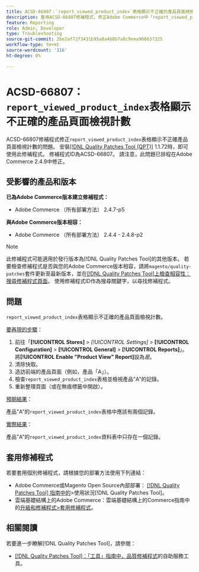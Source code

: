 ```yaml
---
title: ACSD-66807：`report_viewed_product_index`表格顯示不正確的產品頁面檢視計數
description: 套用ACSD-66807修補程式，修正Adobe Commerce中「report_viewed_product_index」表格顯示錯誤產品頁面檢視計數的問題。
feature: Reporting
role: Admin, Developer
type: Troubleshooting
source-git-commit: 2be2af72f3431b95a8a4b0b7a8c9eea906637325
workflow-type: tm+mt
source-wordcount: '316'
ht-degree: 0%

---
```



# ACSD-66807： `report_viewed_product_index`表格顯示不正確的產品頁面檢視計數

ACSD-66807修補程式修正`report_viewed_product_index`表格顯示不正確產品頁面檢視計數的問題。 安裝[[!DNL Quality Patches Tool (QPT)]](/help/tools/quality-patches-tool/quality-patches-tool-to-self-serve-quality-patches.md) 1.1.72時，即可使用此修補程式。 修補程式ID為ACSD-66807。 請注意，此問題已排程在Adobe Commerce 2.4.9中修正。

## 受影響的產品和版本

**已為Adobe Commerce版本建立修補程式：**

* Adobe Commerce （所有部署方法） 2.4.7-p5

**與Adobe Commerce版本相容：**

* Adobe Commerce （所有部署方法） 2.4.4 - 2.4.8-p2

>[!NOTE]
>
>此修補程式可能適用於發行版本為[!DNL Quality Patches Tool]的其他版本。 若要檢查修補程式是否與您的Adobe Commerce版本相容，請將`magento/quality-patches`套件更新至最新版本，並在[[!DNL Quality Patches Tool]上檢查相容性：搜尋修補程式頁面](https://experienceleague.adobe.com/tools/commerce-quality-patches/index.html)。 使用修補程式ID作為搜尋關鍵字，以尋找修補程式。

## 問題

`report_viewed_product_index`表格顯示不正確的產品頁面檢視計數。

<u>要再現的步驟</u>：

1. 前往「**[!UICONTROL Stores]** > *[!UICONTROL Settings]* > **[!UICONTROL Configuration]** > **[!UICONTROL General]** > **[!UICONTROL Reports]**」。 將&#x200B;**[!UICONTROL Enable "Product View" Report]**&#x200B;設為&#x200B;*是*。
1. 清除快取。
1. 造訪前端的產品頁面（例如，產品「A」）。
1. 檢查`report_viewed_product_index`表格並檢視產品&quot;A&quot;的記錄。
1. 重新整理頁面（或在無痕標籤中開啟）。

<u>預期結果</u>：

產品&quot;A&quot;的`report_viewed_product_index`表格中應該有兩個記錄。

<u>實際結果</u>：

產品&quot;A&quot;的`report_viewed_product_index`資料表中只存在一個記錄。

## 套用修補程式

若要套用個別修補程式，請根據您的部署方法使用下列連結：

* Adobe Commerce或Magento Open Source內部部署： [[!DNL Quality Patches Tool] 指南中的](/help/tools/quality-patches-tool/usage.md)>使用狀況[!DNL Quality Patches Tool]。
* 雲端基礎結構上的Adobe Commerce：雲端基礎結構上的Commerce指南中的[升級和修補程式>套用修補程式](https://experienceleague.adobe.com/docs/commerce-cloud-service/user-guide/develop/upgrade/apply-patches.html)。

## 相關閱讀

若要進一步瞭解[!DNL Quality Patches Tool]，請參閱：

* [[!DNL Quality Patches Tool]：「工具」指南中，品質修補程式](/help/tools/quality-patches-tool/quality-patches-tool-to-self-serve-quality-patches.md)的自助服務工具。
